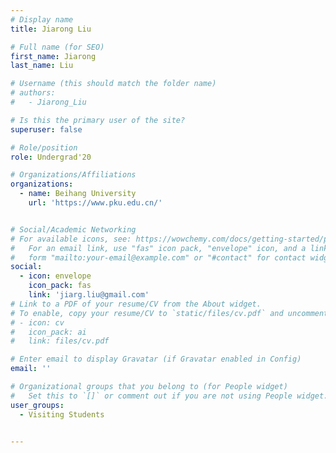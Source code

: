 ```yaml
---
# Display name
title: Jiarong Liu

# Full name (for SEO)
first_name: Jiarong
last_name: Liu

# Username (this should match the folder name)
# authors:
#   - Jiarong_Liu

# Is this the primary user of the site?
superuser: false

# Role/position
role: Undergrad'20

# Organizations/Affiliations
organizations:
  - name: Beihang University
    url: 'https://www.pku.edu.cn/'


# Social/Academic Networking
# For available icons, see: https://wowchemy.com/docs/getting-started/page-builder/#icons
#   For an email link, use "fas" icon pack, "envelope" icon, and a link in the
#   form "mailto:your-email@example.com" or "#contact" for contact widget.
social:
  - icon: envelope
    icon_pack: fas
    link: 'jiarg.liu@gmail.com'
# Link to a PDF of your resume/CV from the About widget.
# To enable, copy your resume/CV to `static/files/cv.pdf` and uncomment the lines below.
# - icon: cv
#   icon_pack: ai
#   link: files/cv.pdf

# Enter email to display Gravatar (if Gravatar enabled in Config)
email: ''

# Organizational groups that you belong to (for People widget)
#   Set this to `[]` or comment out if you are not using People widget.
user_groups:
  - Visiting Students


---
```

